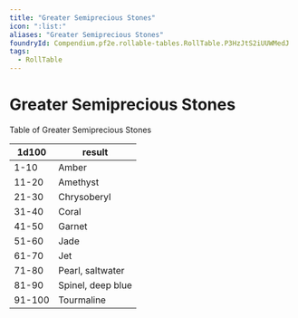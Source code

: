 ```yaml
---
title: "Greater Semiprecious Stones"
icon: ":list:"
aliases: "Greater Semiprecious Stones"
foundryId: Compendium.pf2e.rollable-tables.RollTable.P3HzJtS2iUUWMedJ
tags:
  - RollTable
---
```


# Greater Semiprecious Stones
Table of Greater Semiprecious Stones

| 1d100 | result |
|------|--------|
| 1-10 | Amber |
| 11-20 | Amethyst |
| 21-30 | Chrysoberyl |
| 31-40 | Coral |
| 41-50 | Garnet |
| 51-60 | Jade |
| 61-70 | Jet |
| 71-80 | Pearl, saltwater |
| 81-90 | Spinel, deep blue |
| 91-100 | Tourmaline |
